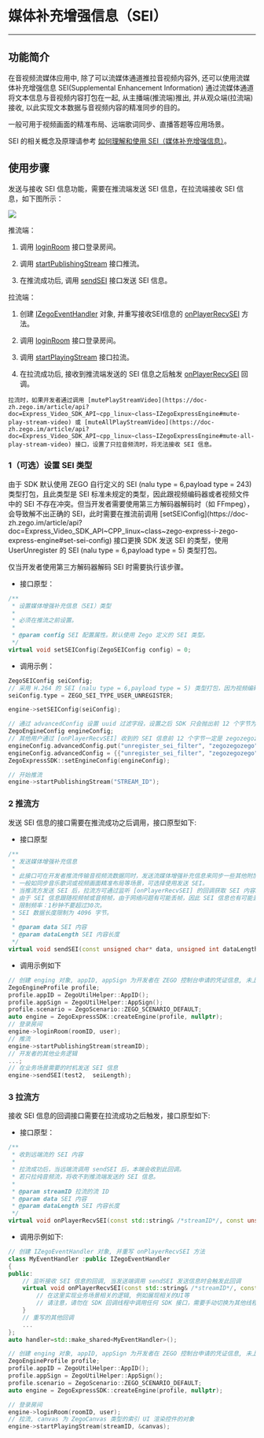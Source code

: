 # 媒体补充增强信息（SEI）

- - -

## 功能简介

在音视频流媒体应用中, 除了可以流媒体通道推拉音视频内容外, 还可以使用流媒体补充增强信息 SEI(Supplemental Enhancement Information)  通过流媒体通道将文本信息与音视频内容打包在一起, 从主播端(推流端)推出, 并从观众端(拉流端)接收, 以此实现文本数据与音视频内容的精准同步的目的。

一般可用于视频画面的精准布局、远端歌词同步、直播答题等应用场景。

<Note title="说明">


SEI 的相关概念及原理请参考 [如何理解和使用 SEI（媒体补充增强信息）](https://doc-zh.zego.im/faq/sei)。


</Note>



## 使用步骤

发送与接收 SEI 信息功能，需要在推流端发送 SEI 信息，在拉流端接收 SEI 信息，如下图所示：

<Frame width="512" height="auto" caption=""><img src="https://doc-media.zego.im/sdk-doc/Pics/Common/ZegoExpressEngine/send_and_recv_sei_Andriod_new.png" /></Frame>

推流端：

1. 调用 [loginRoom](https://doc-zh.zego.im/article/api?doc=Express_Video_SDK_API~CPP_linux~class~zego-express-i-zego-express-engine#login-room) 接口登录房间。

2. 调用 [startPublishingStream](https://doc-zh.zego.im/article/api?doc=Express_Video_SDK_API~CPP_linux~class~zego-express-i-zego-express-engine#start-publishing-stream) 接口推流。

3. 在推流成功后, 调用 [sendSEI](https://doc-zh.zego.im/article/api?doc=Express_Video_SDK_API~CPP_linux~class~zego-express-i-zego-express-engine#send-sei) 接口发送 SEI 信息。

拉流端：

1. 创建 [IZegoEventHandler](https://doc-zh.zego.im/article/api?doc=Express_Video_SDK_API~CPP_linux~class~zego-express-i-zego-event-handler) 对象, 并重写接收SEI信息的 [onPlayerRecvSEI](https://doc-zh.zego.im/article/api?doc=Express_Video_SDK_API~CPP_linux~class~zego-express-i-zego-event-handler#on-player-recv-sei) 方法。

2. 调用 [loginRoom](https://doc-zh.zego.im/article/api?doc=Express_Video_SDK_API~CPP_linux~class~zego-express-i-zego-express-engine#login-room) 接口登录房间。

3. 调用 [startPlayingStream](https://doc-zh.zego.im/article/api?doc=Express_Video_SDK_API~CPP_linux~class~zego-express-i-zego-express-engine#start-playing-stream) 接口拉流。

4. 在拉流成功后, 接收到推流端发送的 SEI 信息之后触发 [onPlayerRecvSEI](https://doc-zh.zego.im/article/api?doc=Express_Video_SDK_API~CPP_linux~class~zego-express-i-zego-event-handler#on-player-recv-sei) 回调。

<Note title="说明">


    拉流时，如果开发者通过调用 [mutePlayStreamVideo](https://doc-zh.zego.im/article/api?doc=Express_Video_SDK_API~cpp_linux~class~IZegoExpressEngine#mute-play-stream-video) 或 [muteAllPlayStreamVideo](https://doc-zh.zego.im/article/api?doc=Express_Video_SDK_API~cpp_linux~class~IZegoExpressEngine#mute-all-play-stream-video) 接口，设置了只拉音频流时，将无法接收 SEI 信息。

</Note>



### 1（可选）设置 SEI 类型

<Accordion title="设置 SEI 类型" defaultOpen="false">
由于 SDK 默认使用 ZEGO 自行定义的 SEI (nalu type = 6,payload type = 243) 类型打包，且此类型是 SEI 标准未规定的类型，因此跟视频编码器或者视频文件中的 SEI 不存在冲突。但当开发者需要使用第三方解码器解码时（如 FFmpeg），会导致解不出正确的 SEI，此时需要在推流前调用 [setSEIConfig](https://doc-zh.zego.im/article/api?doc=Express_Video_SDK_API~CPP_linux~class~zego-express-i-zego-express-engine#set-sei-config) 接口更换 SDK 发送 SEI 的类型，使用 UserUnregister 的 SEI (nalu type = 6,payload type = 5) 类型打包。

<Note title="说明">


仅当开发者使用第三方解码器解码 SEI 时需要执行该步骤。

</Note>



- 接口原型：

```cpp
/**
 * 设置媒体增强补充信息（SEI）类型
 *
 * 必须在推流之前设置。
 *
 * @param config SEI 配置属性。默认使用 Zego 定义的 SEI 类型。
 */
virtual void setSEIConfig(ZegoSEIConfig config) = 0;
```

- 调用示例：

```cpp
ZegoSEIConfig seiConfig;
// 采用 H.264 的 SEI (nalu type = 6,payload type = 5) 类型打包，因为视频编码器自身会产生 payload type 为 5 的 SEI，或者使用视频文件推流时，视频文件中也可能存在这样的 SEI，所以使用此类型时，用户需要把 uuid + content 当作 buffer 塞给 SEI 发送接口；此时为了区别视频编码器自身产生的 SEI， App 在发送此类型 SEI 时，可以填写业务特定的 uuid（uuid长度为16字节），接收方使用 SDK 解析 payload type 为 5 的 SEI 时，会根据设置的过滤字符串过滤出 uuid相符的 SEI 抛给业务，如果没有设置过滤字符串，SDK 会把所有收到的 SEI 都抛给开发者。
seiConfig.type = ZEGO_SEI_TYPE_USER_UNREGISTER;

engine->setSEIConfig(seiConfig);

// 通过 advancedConfig 设置 uuid 过滤字段，设置之后 SDK 只会抛出前 12 个字节为开发者所设置 uuid 的 SEI
ZegoEngineConfig engineConfig;
// 其他用户通过 [onPlayerRecvSEI] 收到的 SEI 信息前 12 个字节一定是 zegozegozego，其他会被过滤
engineConfig.advancedConfig.put("unregister_sei_filter", "zegozegozego");
engineConfig.advancedConfig = {{"unregister_sei_filter", "zegozegozego"}};
ZegoExpressSDK::setEngineConfig(engineConfig);

// 开始推流
engine->startPublishingStream("STREAM_ID");
```
</Accordion>

### 2 推流方

发送 SEI 信息的接口需要在推流成功之后调用，接口原型如下:

- 接口原型

```cpp
/**
 * 发送媒体增强补充信息
 *
 * 此接口可在开发者推流传输音视频流数据同时，发送流媒体增强补充信息来同步一些其他附加信息。
 * 一般如同步音乐歌词或视频画面精准布局等场景，可选择使用发送 SEI。
 * 当推流方发送 SEI 后，拉流方可通过监听 [onPlayerRecvSEI] 的回调获取 SEI 内容。
 * 由于 SEI 信息跟随视频帧或音频帧，由于网络问题有可能丢帧，因此 SEI 信息也有可能丢，为解决这种情况，应该在限制频率内多发几次。
 * 限制频率：1秒钟不要超过30次。
 * SEI 数据长度限制为 4096 字节。
 *
 * @param data SEI 内容
 * @param dataLength SEI 内容长度
 */
virtual void sendSEI(const unsigned char* data, unsigned int dataLength) = 0;
```

- 调用示例如下

```cpp
// 创建 enging 对象, appID, appSign 为开发者在 ZEGO 控制台申请的凭证信息, 未上线的开发者 isTestEnvironment 为 true
ZegoEngineProfile profile;
profile.appID = ZegoUtilHelper::AppID();
profile.appSign = ZegoUtilHelper::AppSign();
profile.scenario = ZegoScenario::ZEGO_SCENARIO_DEFAULT;
auto engine = ZegoExpressSDK::createEngine(profile, nullptr);
// 登录房间
engine->loginRoom(roomID, user);
// 推流
engine->startPublishingStream(streamID);
// 开发者的其他业务逻辑
...;
// 在业务场景需要的时机发送 SEI 信息
engine->sendSEI(test2,  seiLength);
```

### 3 拉流方

接收 SEI 信息的回调接口需要在拉流成功之后触发，接口原型如下:

- 接口原型：

```cpp
/**
 * 收到远端流的 SEI 内容
 *
 * 拉流成功后，当远端流调用 sendSEI 后，本端会收到此回调。
 * 若只拉纯音频流，将收不到推流端发送的 SEI 信息。
 *
 * @param streamID 拉流的流 ID
 * @param data SEI 内容
 * @param dataLength SEI 内容长度
 */
virtual void onPlayerRecvSEI(const std::string& /*streamID*/, const unsigned char* /*data*/, unsigned int /*dataLength*/);

```

- 调用示例如下:

```cpp
// 创建 IZegoEventHandler 对象, 并重写 onPlayerRecvSEI 方法
class MyEventHandler :public IZegoEventHandler
{
public:
    // 监听接收 SEI 信息的回调, 当发送端调用 sendSEI 发送信息时会触发此回调
    virtual void onPlayerRecvSEI(const std::string& /*streamID*/, const unsigned char* /*data*/, unsigned int /*dataLength*/) {
        // 在这里实现业务场景相关的逻辑, 例如展现相关的UI等
        // 请注意，请勿在 SDK 回调线程中调用任何 SDK 接口，需要手动切换为其他线程，否则会产生死锁
    }
    // 重写的其他回调
    ...
};
auto handler=std::make_shared<MyEventHandler>();

// 创建 enging 对象, appID, appSign 为开发者在 ZEGO 控制台申请的凭证信息, 未上线的开发者 isTestEnvironment 为 true
ZegoEngineProfile profile;
profile.appID = ZegoUtilHelper::AppID();
profile.appSign = ZegoUtilHelper::AppSign();
profile.scenario = ZegoScenario::ZEGO_SCENARIO_DEFAULT;
auto engine = ZegoExpressSDK::createEngine(profile, nullptr);

// 登录房间
engine->loginRoom(roomID, user);
// 拉流, canvas 为 ZegoCanvas 类型的索引 UI 渲染控件的对象
engine->startPlayingStream(streamID, &canvas);
```

<Content />

